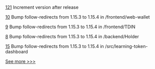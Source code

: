 
[121](https://github.com/hyperledger-labs/hlf-connector/pull/121) Increment version after release

[10](https://github.com/hyperledger-labs/TDIDN/pull/10) Bump follow-redirects from 1.15.3 to 1.15.4 in /frontend/web-wallet

[9](https://github.com/hyperledger-labs/TDIDN/pull/9) Bump follow-redirects from 1.15.3 to 1.15.4 in /frontend/TDIN

[8](https://github.com/hyperledger-labs/TDIDN/pull/8) Bump follow-redirects from 1.15.3 to 1.15.4 in /backend/Holder

[15](https://github.com/hyperledger-labs/learning-tokens/pull/15) Bump follow-redirects from 1.15.3 to 1.15.4 in /src/learning-token-dashboard


[See more >>>](https://start-here.hyperledger.org/pull-requests)

